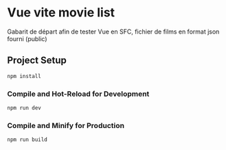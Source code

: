 # Vue vite movie list

Gabarit de départ afin de tester Vue en SFC, fichier de films en format json fourni (public)

## Project Setup

```sh
npm install
```

### Compile and Hot-Reload for Development

```sh
npm run dev
```

### Compile and Minify for Production

```sh
npm run build
```
